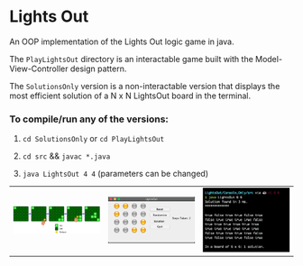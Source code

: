 # Lights Out

An OOP implementation of the Lights Out logic game in java. 

The `PlayLightsOut` directory is an interactable game built with the Model-View-Controller design pattern.

The `SolutionsOnly` version is a non-interactable version that  displays the most efficient solution of a N x N LightsOut board in the terminal.


### To compile/run any of the versions:   

1) `cd SolutionsOnly` or `cd PlayLightsOut`

2) `cd src` && `javac *.java` 

3) `java LightsOut 4 4` (parameters can be changed)

| | | |
|:-------------------------:|:-------------------------:|:-------------------------:|
|<img width="1604" alt="img1" src="imgs/game.png"> |  <img width="1604" alt="img2" src="imgs/ui.png"> |  <img width="1604" alt="img3" src="imgs/terminal.png">


